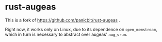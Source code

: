 rust-augeas
===========

This is a fork of https://github.com/panicbit/rust-augeas .

Right now, it works only on Linux, due to its dependence on `open_memstream`, which in turn is necessary to abstract over augeas' `aug_srun`.
